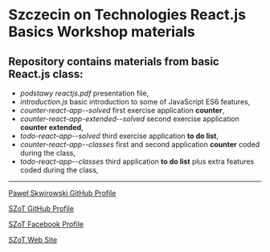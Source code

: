 # Szczecin on Technologies React.js Basics Workshop materials

## Repository contains materials from basic React.js class:
  - _podstawy reactjs.pdf_ presentation file,
  - _introduction.js_ basic introduction to some of JavaScript ES6 features,
  - _counter-react-app--solved_ first exercise application __counter__,
  - _counter-react-app-extended--solved_ second exercise application __counter extended__,
  - _todo-react-app--solved_ third exercise application __to do list__,
  - _counter-react-app--classes_ first and second application __counter__ coded during the class,
  - _todo-react-app--classes_ third application __to do list__ plus extra features coded during the class,

---
[Paweł Skwirowski GitHub Profile](https://github.com/skwirowski "Paweł Skwirowski GitHub")

[SZoT GitHub Profile](https://github.com/SzczecinTech "Szczecin on Technologies GitHub")

[SZoT Facebook Profile](https://www.facebook.com/szczecintech "Szczecin on Technologies Facebook")

[SZoT Web Site](https://szot.tech "Szczecin on Technologies Web Site")

